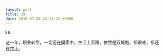 ```yaml
---
layout: post
title: 29
date: 2016-07-20 22:22:22 +0800
---
```


29.

这一年，职业转型，一切还在摸索中，生活上买房，依然是双城跑，都很难，都还在路上。